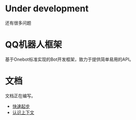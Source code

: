 

# Under development
还有很多问题

# QQ机器人框架
基于Onebot标准实现的Bot开发框架，致力于提供简单易用的API。

# 文档
文档正在编写。
- [快速起步](./docs/get_started.md)
- [认识上下文](./docs/context.md)